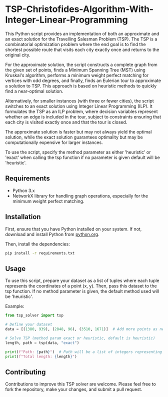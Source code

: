 # TSP-Christofides-Algorithm-With-Integer-Linear-Programming
This Python script provides an implementation of both an approximate and an exact solution for the Travelling Salesman Problem (TSP). The TSP is a combinatorial optimization problem where the end goal is to find the shortest possible route that visits each city exactly once and returns to the original city.

For the approximate solution, the script constructs a complete graph from the given set of points, finds a Minimum Spanning Tree (MST) using Kruskal's algorithm, performs a minimum weight perfect matching for vertices with odd degrees, and finally, finds an Eulerian tour to approximate a solution to TSP. This approach is based on heuristic methods to quickly find a near-optimal solution.

Alternatively, for smaller instances (with three or fewer cities), the script switches to an exact solution using Integer Linear Programming (ILP). It formulates the TSP as an ILP problem, where decision variables represent whether an edge is included in the tour, subject to constraints ensuring that each city is visited exactly once and that the tour is closed.

The approximate solution is faster but may not always yield the optimal solution, while the exact solution guarantees optimality but may be computationally expensive for larger instances.

To use the script, specify the method parameter as either 'heuristic' or 'exact' when calling the tsp function if no parameter is given default will be 'heuristic'.

## Requirements
- Python 3.x
- NetworkX library for handling graph operations, especially for the minimum weight perfect matching.

## Installation
First, ensure that you have Python installed on your system. If not, download and install Python from [python.org](https://www.python.org/).

Then, install the dependencies:

```bash
pip install -r requirements.txt
```

## Usage
To use this script, prepare your dataset as a list of tuples where each tuple represents the coordinates of a point (x, y). Then, pass this dataset to the tsp function. If no method parameter is given, the default method used will be 'heuristic'.

Example:
```python
from tsp_solver import tsp

# Define your dataset
data = [(1380, 939), (2848, 96), (3510, 1671)]  # Add more points as needed

# Solve TSP (method param exact or heuristic, default is heuristic)
length, path = tsp(data, "exact")

print(f"Path: {path}")  # Path will be a list of integers representing the order of cities visited
print(f"Total length: {length}")
```

## Contributing
Contributions to improve this TSP solver are welcome. Please feel free to fork the repository, make your changes, and submit a pull request.
